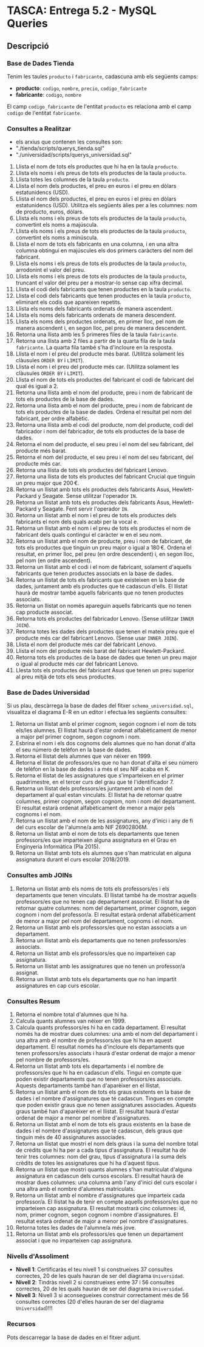 # TASCA: Entrega 5.2 - MySQL Queries

## Descripció
### Base de Dades Tienda

Tenim les taules `producto` i `fabricante`, cadascuna amb els següents camps:
- **producto**: `codigo`, `nombre`, `precio`, `codigo_fabricante`
- **fabricante**: `codigo`, `nombre`

El camp `codigo_fabricante` de l'entitat `producto` es relaciona amb el camp `codigo` de l'entitat `fabricante`.

### Consultes a Realitzar 
- els arxius que contenen les consultes son:
- "./tienda/scripts/querys_tienda.sql"
- "./universidad/scripts/querys_universidad.sql"

1. Llista el nom de tots els productes que hi ha en la taula `producto`.
2. Llista els noms i els preus de tots els productes de la taula `producto`.
3. Llista totes les columnes de la taula `producto`.
4. Llista el nom dels productes, el preu en euros i el preu en dòlars estatunidencs (USD).
5. Llista el nom dels productes, el preu en euros i el preu en dòlars estatunidencs (USD). Utilitza els següents àlies per a les columnes: nom de producto, euros, dòlars.
6. Llista els noms i els preus de tots els productes de la taula `producto`, convertint els noms a majúscula.
7. Llista els noms i els preus de tots els productes de la taula `producto`, convertint els noms a minúscula.
8. Llista el nom de tots els fabricants en una columna, i en una altra columna obtingui en majúscules els dos primers caràcters del nom del fabricant.
9. Llista els noms i els preus de tots els productes de la taula `producto`, arrodonint el valor del preu.
10. Llista els noms i els preus de tots els productes de la taula `producto`, truncant el valor del preu per a mostrar-lo sense cap xifra decimal.
11. Llista el codi dels fabricants que tenen productes en la taula `producto`.
12. Llista el codi dels fabricants que tenen productes en la taula `producto`, eliminant els codis que apareixen repetits.
13. Llista els noms dels fabricants ordenats de manera ascendent.
14. Llista els noms dels fabricants ordenats de manera descendent.
15. Llista els noms dels productes ordenats, en primer lloc, pel nom de manera ascendent i, en segon lloc, pel preu de manera descendent.
16. Retorna una llista amb les 5 primeres files de la taula `fabricante`.
17. Retorna una llista amb 2 files a partir de la quarta fila de la taula `fabricante`. La quarta fila també s'ha d'incloure en la resposta.
18. Llista el nom i el preu del producte més barat. (Utilitza solament les clàusules `ORDER BY` i `LIMIT`).
19. Llista el nom i el preu del producte més car. (Utilitza solament les clàusules `ORDER BY` i `LIMIT`).
20. Llista el nom de tots els productes del fabricant el codi de fabricant del qual és igual a 2.
21. Retorna una llista amb el nom del producte, preu i nom de fabricant de tots els productes de la base de dades.
22. Retorna una llista amb el nom del producte, preu i nom de fabricant de tots els productes de la base de dades. Ordena el resultat pel nom del fabricant, per ordre alfabètic.
23. Retorna una llista amb el codi del producte, nom del producte, codi del fabricador i nom del fabricador, de tots els productes de la base de dades.
24. Retorna el nom del producte, el seu preu i el nom del seu fabricant, del producte més barat.
25. Retorna el nom del producte, el seu preu i el nom del seu fabricant, del producte més car.
26. Retorna una llista de tots els productes del fabricant Lenovo.
27. Retorna una llista de tots els productes del fabricant Crucial que tinguin un preu major que 200 €.
28. Retorna un llistat amb tots els productes dels fabricants Asus, Hewlett-Packard y Seagate. Sense utilitzar l'operador `IN`.
29. Retorna un llistat amb tots els productes dels fabricants Asus, Hewlett-Packard y Seagate. Fent servir l'operador `IN`.
30. Retorna un llistat amb el nom i el preu de tots els productes dels fabricants el nom dels quals acabi per la vocal e.
31. Retorna un llistat amb el nom i el preu de tots els productes el nom de fabricant dels quals contingui el caràcter w en el seu nom.
32. Retorna un llistat amb el nom de producte, preu i nom de fabricant, de tots els productes que tinguin un preu major o igual a 180 €. Ordena el resultat, en primer lloc, pel preu (en ordre descendent) i, en segon lloc, pel nom (en ordre ascendent).
33. Retorna un llistat amb el codi i el nom de fabricant, solament d'aquells fabricants que tenen productes associats en la base de dades.
34. Retorna un llistat de tots els fabricants que existeixen en la base de dades, juntament amb els productes que té cadascun d'ells. El llistat haurà de mostrar també aquells fabricants que no tenen productes associats.
35. Retorna un llistat on només apareguin aquells fabricants que no tenen cap producte associat.
36. Retorna tots els productes del fabricador Lenovo. (Sense utilitzar `INNER JOIN`).
37. Retorna totes les dades dels productes que tenen el mateix preu que el producte més car del fabricant Lenovo. (Sense usar `INNER JOIN`).
38. Llista el nom del producte més car del fabricant Lenovo.
39. Llista el nom del producte més barat del fabricant Hewlett-Packard.
40. Retorna tots els productes de la base de dades que tenen un preu major o igual al producte més car del fabricant Lenovo.
41. Llesta tots els productes del fabricant Asus que tenen un preu superior al preu mitjà de tots els seus productes.

### Base de Dades Universidad

Si us plau, descàrrega la base de dades del fitxer `schema_universidad.sql`, visualitza el diagrama E-R en un editor i efectua les següents consultes:

1. Retorna un llistat amb el primer cognom, segon cognom i el nom de tots els/les alumnes. El llistat haurà d'estar ordenat alfabèticament de menor a major pel primer cognom, segon cognom i nom.
2. Esbrina el nom i els dos cognoms dels alumnes que no han donat d'alta el seu número de telèfon en la base de dades.
3. Retorna el llistat dels alumnes que van néixer en 1999.
4. Retorna el llistat de professors/es que no han donat d'alta el seu número de telèfon en la base de dades i a més el seu NIF acaba en K.
5. Retorna el llistat de les assignatures que s'imparteixen en el primer quadrimestre, en el tercer curs del grau que té l'identificador 7.
6. Retorna un llistat dels professors/es juntament amb el nom del departament al qual estan vinculats. El llistat ha de retornar quatre columnes, primer cognom, segon cognom, nom i nom del departament. El resultat estarà ordenat alfabèticament de menor a major pels cognoms i el nom.
7. Retorna un llistat amb el nom de les assignatures, any d'inici i any de fi del curs escolar de l'alumne/a amb NIF 26902806M.
8. Retorna un llistat amb el nom de tots els departaments que tenen professors/es que imparteixen alguna assignatura en el Grau en Enginyeria Informàtica (Pla 2015).
9. Retorna un llistat amb tots els alumnes que s'han matriculat en alguna assignatura durant el curs escolar 2018/2019.

### Consultes amb JOINs

1. Retorna un llistat amb els noms de tots els professors/es i els departaments que tenen vinculats. El llistat també ha de mostrar aquells professors/es que no tenen cap departament associat. El llistat ha de retornar quatre columnes: nom del departament, primer cognom, segon cognom i nom del professor/a. El resultat estarà ordenat alfabèticament de menor a major pel nom del departament, cognoms i el nom.
2. Retorna un llistat amb els professors/es que no estan associats a un departament.
3. Retorna un llistat amb els departaments que no tenen professors/es associats.
4. Retorna un llistat amb els professors/es que no imparteixen cap assignatura.
5. Retorna un llistat amb les assignatures que no tenen un professor/a assignat.
6. Retorna un llistat amb tots els departaments que no han impartit assignatures en cap curs escolar.

### Consultes Resum

1. Retorna el nombre total d'alumnes que hi ha.
2. Calcula quants alumnes van néixer en 1999.
3. Calcula quants professors/es hi ha en cada departament. El resultat només ha de mostrar dues columnes: una amb el nom del departament i una altra amb el nombre de professors/es que hi ha en aquest departament. El resultat només ha d'incloure els departaments que tenen professors/es associats i haurà d'estar ordenat de major a menor pel nombre de professors/es.
4. Retorna un llistat amb tots els departaments i el nombre de professors/es que hi ha en cadascun d'ells. Tingui en compte que poden existir departaments que no tenen professors/es associats. Aquests departaments també han d'aparèixer en el llistat.
5. Retorna un llistat amb el nom de tots els graus existents en la base de dades i el nombre d'assignatures que té cadascun. Tingues en compte que poden existir graus que no tenen assignatures associades. Aquests graus també han d'aparèixer en el llistat. El resultat haurà d'estar ordenat de major a menor pel nombre d'assignatures.
6. Retorna un llistat amb el nom de tots els graus existents en la base de dades i el nombre d'assignatures que té cadascun, dels graus que tinguin més de 40 assignatures associades.
7. Retorna un llistat que mostri el nom dels graus i la suma del nombre total de crèdits que hi ha per a cada tipus d'assignatura. El resultat ha de tenir tres columnes: nom del grau, tipus d'assignatura i la suma dels crèdits de totes les assignatures que hi ha d'aquest tipus.
8. Retorna un llistat que mostri quants alumnes s'han matriculat d'alguna assignatura en cadascun dels cursos escolars. El resultat haurà de mostrar dues columnes: una columna amb l'any d'inici del curs escolar i una altra amb el nombre d'alumnes matriculats.
9. Retorna un llistat amb el nombre d'assignatures que imparteix cada professor/a. El llistat ha de tenir en compte aquells professors/es que no imparteixen cap assignatura. El resultat mostrarà cinc columnes: id, nom, primer cognom, segon cognom i nombre d'assignatures. El resultat estarà ordenat de major a menor pel nombre d'assignatures.
10. Retorna totes les dades de l'alumne/a més jove.
11. Retorna un llistat amb els professors/es que tenen un departament associat i que no imparteixen cap assignatura.

### Nivells d'Assoliment

- **Nivell 1**: Certificaràs el teu nivell 1 si construeixes 37 consultes correctes, 20 de les quals hauran de ser del diagrama `Universidad`.
- **Nivell 2**: Tindràs nivell 2 si construeixes entre 37 i 56 consultes correctes, 20 de les quals hauran de ser del diagrama `Universidad`.
- **Nivell 3**: Nivell 3 si aconsegueixes construir correctament més de 56 consultes correctes (20 d'elles hauran de ser del diagrama `Universidad`)!!!

### Recursos
Pots descarregar la base de dades en el fitxer adjunt.
